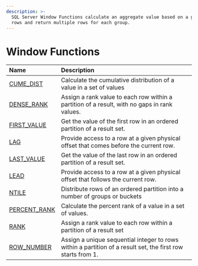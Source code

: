 ```yaml
---
description: >-
  SQL Server Window Functions calculate an aggregate value based on a group of
  rows and return multiple rows for each group.
---
```


# Window Functions



| Name | Description |
| :--- | :--- |
| [CUME\_DIST](https://www.sqlservertutorial.net/sql-server-window-functions/sql-server-cume_dist-function/) | Calculate the cumulative distribution of a value in a set of values |
| [DENSE\_RANK](https://www.sqlservertutorial.net/sql-server-window-functions/sql-server-dense_rank-function/) | Assign a rank value to each row within a partition of a result, with no gaps in rank values. |
| [FIRST\_VALUE](https://www.sqlservertutorial.net/sql-server-window-functions/sql-server-first_value-function/) | Get the value of the first row in an ordered partition of a result set. |
| [LAG](https://www.sqlservertutorial.net/sql-server-window-functions/sql-server-lag-function/) | Provide access to a row at a given physical offset that comes before the current row. |
| [LAST\_VALUE](https://www.sqlservertutorial.net/sql-server-window-functions/sql-server-last_value-function/) | Get the value of the last row in an ordered partition of a result set. |
| [LEAD](https://www.sqlservertutorial.net/sql-server-window-functions/sql-server-lead-function/) | Provide access to a row at a given physical offset that follows the current row. |
| [NTILE](https://www.sqlservertutorial.net/sql-server-window-functions/sql-server-ntile-function/) | Distribute rows of an ordered partition into a number of groups or buckets |
| [PERCENT\_RANK](https://www.sqlservertutorial.net/sql-server-window-functions/sql-server-percent_rank-function/) | Calculate the percent rank of a value in a set of values. |
| [RANK](https://www.sqlservertutorial.net/sql-server-window-functions/sql-server-rank-function/) | Assign a rank value to each row within a partition of a result set |
| [ROW\_NUMBER](https://www.sqlservertutorial.net/sql-server-window-functions/sql-server-row_number-function/) | Assign a unique sequential integer to rows within a partition of a result set, the first row starts from 1. |

